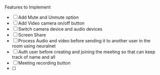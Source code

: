 Features to Implement

-   [ ] Add Mute and Unmute option
-   [ ] Add Video camera on/off button
-   [ ] Switch camera device and audio devices
-   [ ] Screen Share
-   [ ] Process Audio and video before sending it to another user in the room using neuralnet
-   [ ] Auth user before creating and joining the meeting so that can keep track of name and all
-   [ ] Meeting recording button
-   [ ] 